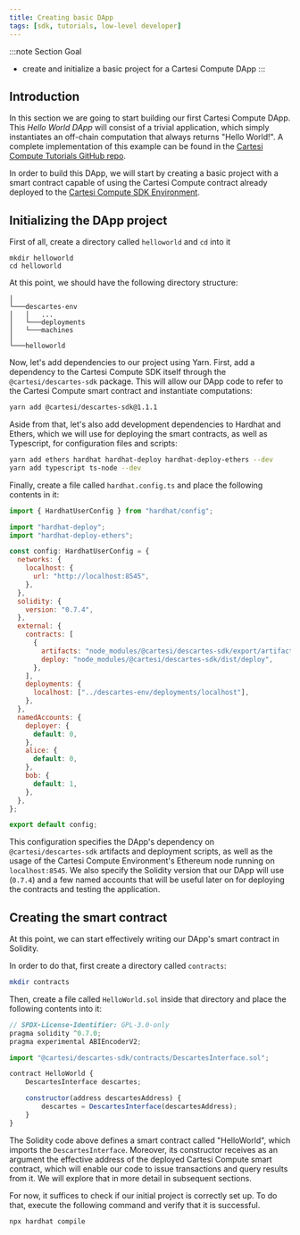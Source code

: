 ```yaml
---
title: Creating basic DApp
tags: [sdk, tutorials, low-level developer]
---
```


:::note Section Goal
- create and initialize a basic project for a Cartesi Compute DApp
:::

## Introduction

In this section we are going to start building our first Cartesi Compute DApp. This *Hello World DApp* will consist of a trivial application, which simply instantiates an off-chain computation that always returns "Hello World!". A complete implementation of this example can be found in the [Cartesi Compute Tutorials GitHub repo](https://github.com/cartesi/descartes-tutorials/tree/master/helloworld).

In order to build this DApp, we will start by creating a basic project with a smart contract capable of using the Cartesi Compute contract already deployed to the [Cartesi Compute SDK Environment](../descartes-env/).


## Initializing the DApp project

First of all, create a directory called `helloworld` and `cd` into it

```
mkdir helloworld
cd helloworld
```

At this point, we should have the following directory structure:

```
│
└───descartes-env
│   │   ...
│   └───deployments
│   └───machines
│   
└───helloworld
```

Now, let's add dependencies to our project using Yarn. First, add a dependency to the Cartesi Compute SDK itself through the `@cartesi/descartes-sdk` package. This will allow our DApp code to refer to the Cartesi Compute smart contract and instantiate computations:

```bash
yarn add @cartesi/descartes-sdk@1.1.1
```

Aside from that, let's also add development dependencies to Hardhat and Ethers, which we will use for deploying the smart contracts, as well as Typescript, for configuration files and scripts:

```bash
yarn add ethers hardhat hardhat-deploy hardhat-deploy-ethers --dev
yarn add typescript ts-node --dev
```

Finally, create a file called `hardhat.config.ts` and place the following contents in it:

```javascript
import { HardhatUserConfig } from "hardhat/config";

import "hardhat-deploy";
import "hardhat-deploy-ethers";

const config: HardhatUserConfig = {
  networks: {
    localhost: {
      url: "http://localhost:8545",
    },
  },
  solidity: {
    version: "0.7.4",
  },
  external: {
    contracts: [
      {
        artifacts: "node_modules/@cartesi/descartes-sdk/export/artifacts",
        deploy: "node_modules/@cartesi/descartes-sdk/dist/deploy",
      },
    ],
    deployments: {
      localhost: ["../descartes-env/deployments/localhost"],
    },
  },
  namedAccounts: {
    deployer: {
      default: 0,
    },
    alice: {
      default: 0,
    },
    bob: {
      default: 1,
    },
  },
};

export default config;
```

This configuration specifies the DApp's dependency on `@cartesi/descartes-sdk` artifacts and deployment scripts, as well as the usage of the Cartesi Compute Environment's Ethereum node running on `localhost:8545`. We also specify the Solidity version that our DApp will use (`0.7.4`) and a few named accounts that will be useful later on for deploying the contracts and testing the application.

##  Creating the smart contract

At this point, we can start effectively writing our DApp's smart contract in Solidity.

In order to do that, first create a directory called `contracts`:

```bash
mkdir contracts
```

Then, create a file called `HelloWorld.sol` inside that directory and place the following contents into it:

```javascript
// SPDX-License-Identifier: GPL-3.0-only
pragma solidity ^0.7.0;
pragma experimental ABIEncoderV2;

import "@cartesi/descartes-sdk/contracts/DescartesInterface.sol";

contract HelloWorld {
    DescartesInterface descartes;

    constructor(address descartesAddress) {
        descartes = DescartesInterface(descartesAddress);
    }
}
```

The Solidity code above defines a smart contract called "HelloWorld", which imports the `DescartesInterface`. Moreover, its constructor receives as an argument the effective address of the deployed Cartesi Compute smart contract, which will enable our code to issue transactions and query results from it. We will explore that in more detail in subsequent sections.

For now, it suffices to check if our initial project is correctly set up. To do that, execute the following command and verify that it is successful.

```
npx hardhat compile
```
